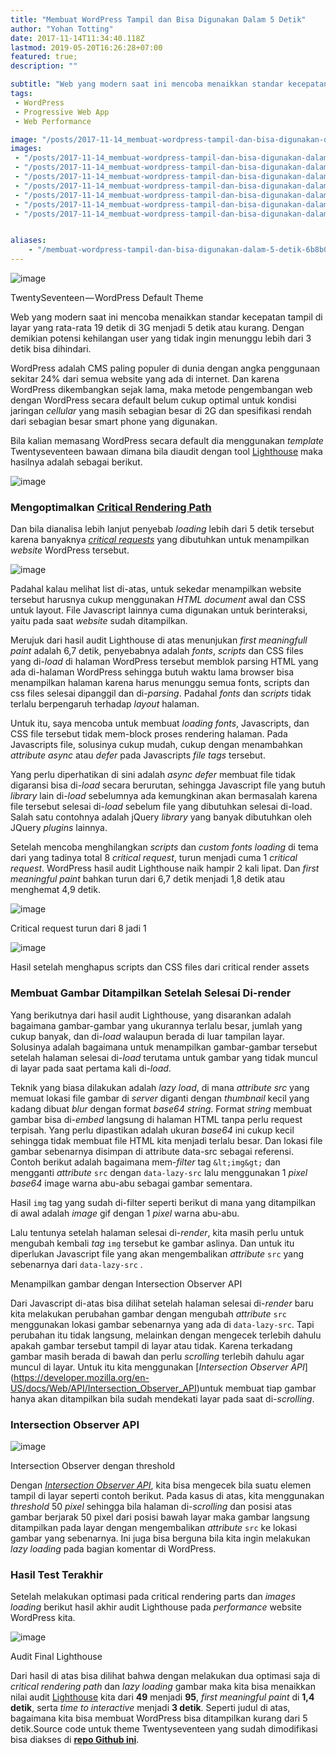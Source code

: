 ```yaml
---
title: "Membuat WordPress Tampil dan Bisa Digunakan Dalam 5 Detik"
author: "Yohan Totting"
date: 2017-11-14T11:34:40.118Z
lastmod: 2019-05-20T16:26:28+07:00
featured: true;
description: ""

subtitle: "Web yang modern saat ini mencoba menaikkan standar kecepatan tampil di layar yang rata-rata 19 detik di 3G menjadi 5 detik atau kurang…"
tags:
 - WordPress 
 - Progressive Web App 
 - Web Performance 

image: "/posts/2017-11-14_membuat-wordpress-tampil-dan-bisa-digunakan-dalam-5-detik/images/1.png" 
images:
 - "/posts/2017-11-14_membuat-wordpress-tampil-dan-bisa-digunakan-dalam-5-detik/images/1.png" 
 - "/posts/2017-11-14_membuat-wordpress-tampil-dan-bisa-digunakan-dalam-5-detik/images/2.png" 
 - "/posts/2017-11-14_membuat-wordpress-tampil-dan-bisa-digunakan-dalam-5-detik/images/3.png" 
 - "/posts/2017-11-14_membuat-wordpress-tampil-dan-bisa-digunakan-dalam-5-detik/images/4.png" 
 - "/posts/2017-11-14_membuat-wordpress-tampil-dan-bisa-digunakan-dalam-5-detik/images/5.png" 
 - "/posts/2017-11-14_membuat-wordpress-tampil-dan-bisa-digunakan-dalam-5-detik/images/6.gif" 
 - "/posts/2017-11-14_membuat-wordpress-tampil-dan-bisa-digunakan-dalam-5-detik/images/7.png" 


aliases:
    - "/membuat-wordpress-tampil-dan-bisa-digunakan-dalam-5-detik-6b8b0f0e8ff6"
---
```


![image](/posts/2017-11-14_membuat-wordpress-tampil-dan-bisa-digunakan-dalam-5-detik/images/1.png)

TwentySeventeen — WordPress Default Theme



Web yang modern saat ini mencoba menaikkan standar kecepatan tampil di layar yang rata-rata 19 detik di 3G menjadi 5 detik atau kurang. Dengan demikian potensi kehilangan user yang tidak ingin menunggu lebih dari 3 detik bisa dihindari.

WordPress adalah CMS paling populer di dunia dengan angka penggunaan sekitar 24% dari semua website yang ada di internet. Dan karena WordPress dikembangkan sejak lama, maka metode pengembangan web dengan WordPress secara default belum cukup optimal untuk kondisi jaringan _cellular_ yang masih sebagian besar di 2G dan spesifikasi rendah dari sebagian besar smart phone yang digunakan.

Bila kalian memasang WordPress secara default dia menggunakan _template_ Twentyseventeen bawaan dimana bila diaudit dengan tool [Lighthouse](https://developers.google.com/web/tools/lighthouse/) maka hasilnya adalah sebagai berikut.




![image](/posts/2017-11-14_membuat-wordpress-tampil-dan-bisa-digunakan-dalam-5-detik/images/2.png)



### Mengoptimalkan [Critical Rendering Path](https://developers.google.com/web/fundamentals/performance/critical-rendering-path/)

Dan bila dianalisa lebih lanjut penyebab _loading_ lebih dari 5 detik tersebut karena banyaknya [_critical requests_](https://developers.google.com/web/fundamentals/performance/critical-rendering-path/analyzing-crp) yang dibutuhkan untuk menampilkan _website_ WordPress tersebut.




![image](/posts/2017-11-14_membuat-wordpress-tampil-dan-bisa-digunakan-dalam-5-detik/images/3.png)



Padahal kalau melihat list di-atas, untuk sekedar menampilkan website tersebut harusnya cukup menggunakan _HTML document_ awal dan CSS untuk layout. File Javascript lainnya cuma digunakan untuk berinteraksi, yaitu pada saat _website_ sudah ditampilkan.

Merujuk dari hasil audit Lighthouse di atas menunjukan _first meaningfull paint_ adalah 6,7 detik, penyebabnya adalah _fonts_, _scripts_ dan CSS files yang di-_load_ di halaman WordPress tersebut memblok parsing HTML yang ada di-halaman WordPress sehingga butuh waktu lama browser bisa menampilkan halaman karena harus menunggu semua fonts, scripts dan css files selesai dipanggil dan di-_parsing_. Padahal _fonts_ dan _scripts_ tidak terlalu berpengaruh terhadap _layout_ halaman.

Untuk itu, saya mencoba untuk membuat _loading_ _fonts_, Javascripts, dan CSS file tersebut tidak mem-block proses rendering halaman. Pada Javascripts file, solusinya cukup mudah, cukup dengan menambahkan _attribute async_ atau _defer_ pada Javascripts _file tags_ tersebut.




Yang perlu diperhatikan di sini adalah _async defer_ membuat file tidak digaransi bisa di-_load_ secara berurutan, sehingga Javascript file yang butuh _library_ lain di-_load_ sebelumnya ada kemungkinan akan bermasalah karena file tersebut selesai di-_load_ sebelum file yang dibutuhkan selesai di-load. Salah satu contohnya adalah jQuery _library_ yang banyak dibutuhkan oleh JQuery _plugins_ lainnya.

Setelah mencoba menghilangkan _scripts_ dan _custom fonts loading_ di tema dari yang tadinya total 8 _critical request_, turun menjadi cuma 1 _critical request_. WordPress hasil audit Lighthouse naik hampir 2 kali lipat. Dan _first meaningful paint_ bahkan turun dari 6,7 detik menjadi 1,8 detik atau menghemat 4,9 detik.




![image](/posts/2017-11-14_membuat-wordpress-tampil-dan-bisa-digunakan-dalam-5-detik/images/4.png)

Critical request turun dari 8 jadi 1





![image](/posts/2017-11-14_membuat-wordpress-tampil-dan-bisa-digunakan-dalam-5-detik/images/5.png)

Hasil setelah menghapus scripts dan CSS files dari critical render assets



### Membuat Gambar Ditampilkan Setelah Selesai Di-render

Yang berikutnya dari hasil audit Lighthouse, yang disarankan adalah bagaimana gambar-gambar yang ukurannya terlalu besar, jumlah yang cukup banyak, dan di-_load_ walaupun berada di luar tampilan layar. Solusinya adalah bagaimana untuk menampilkan gambar-gambar tersebut setelah halaman selesai di-_load_ terutama untuk gambar yang tidak muncul di layar pada saat pertama kali di-_load_.

Teknik yang biasa dilakukan adalah _lazy load_, di mana _attribute src_ yang memuat lokasi file gambar di _server_ diganti dengan _thumbnail_ kecil yang kadang dibuat _blur_ dengan format _base64 string_. Format _string_ membuat gambar bisa di-_embed_ langsung di halaman HTML tanpa perlu request terpisah. Yang perlu dipastikan adalah ukuran _base64_ ini cukup kecil sehingga tidak membuat file HTML kita menjadi terlalu besar. Dan lokasi file gambar sebenarnya disimpan di attribute data-src sebagai referensi. Contoh berikut adalah bagaimana mem-_filter_ tag `&lt;img&gt;` dan mengganti _attribute_ `src` dengan `data-lazy-src` lalu menggunakan 1 _pixel base64_ image warna abu-abu sebagai gambar sementara.




Hasil `img` tag yang sudah di-filter seperti berikut di mana yang ditampilkan di awal adalah _image_ gif dengan 1 _pixel_ warna abu-abu.

Lalu tentunya setelah halaman selesai di-_render_, kita masih perlu untuk mengubah kembali _tag_ `img` tersebut ke gambar aslinya. Dan untuk itu diperlukan Javascript file yang akan mengembalikan _attribute_ `src` yang sebenarnya dari `data-lazy-src` .


Menampilkan gambar dengan Intersection Observer API



Dari Javascript di-atas bisa dilihat setelah halaman selesai di-_render_ baru kita melakukan perubahan gambar dengan mengubah _attribute_ `src` menggunakan lokasi gambar sebenarnya yang ada di `data-lazy-src`. Tapi perubahan itu tidak langsung, melainkan dengan mengecek terlebih dahulu apakah gambar tersebut tampil di layar atau tidak. Karena terkadang gambar masih berada di bawah dan perlu _scrolling_ terlebih dahulu agar muncul di layar. Untuk itu kita menggunakan [_Intersection Observer API_] (https://developer.mozilla.org/en-US/docs/Web/API/Intersection_Observer_API)untuk membuat tiap gambar hanya akan ditampilkan bila sudah mendekati layar pada saat di-_scrolling_.

### Intersection Observer API




![image](/posts/2017-11-14_membuat-wordpress-tampil-dan-bisa-digunakan-dalam-5-detik/images/6.gif)

Intersection Observer dengan threshold



Dengan [_Intersection Observer API_](https://developer.mozilla.org/en-US/docs/Web/API/Intersection_Observer_API), kita bisa mengecek bila suatu elemen tampil di layar seperti contoh berikut. Pada kasus di atas, kita menggunakan _threshold_ 50 _pixel_ sehingga bila halaman di-_scrolling_ dan posisi atas gambar berjarak 50 pixel dari posisi bawah layar maka gambar langsung ditampilkan pada layar dengan mengembalikan _attribute_ `src` ke lokasi gambar yang sebenarnya. Ini juga bisa berguna bila kita ingin melakukan _lazy loading_ pada bagian komentar di WordPress.

### Hasil Test Terakhir

Setelah melakukan optimasi pada critical rendering parts dan _images loading_ berikut hasil akhir audit Lighthouse pada _performance_ website WordPress kita.




![image](/posts/2017-11-14_membuat-wordpress-tampil-dan-bisa-digunakan-dalam-5-detik/images/7.png)

Audit Final Lighthouse



Dari hasil di atas bisa dilihat bahwa dengan melakukan dua optimasi saja di _critical rendering path_ dan _lazy_ _loading_ gambar maka kita bisa menaikkan nilai audit [Lighthouse](https://developers.google.com/web/tools/lighthouse/) kita dari **49** menjadi **95**, _first meaningful paint_ di **1,4 detik**, serta _time to interactive_ menjadi **3 detik**. Seperti judul di atas, bagaimana kita bisa membuat WordPress bisa ditampilkan kurang dari 5 detik.Source code untuk theme Twentyseventeen yang sudah dimodifikasi bisa diakses di [**repo Github ini**](https://github.com/tyohan/twentyseventeen-pwa).
